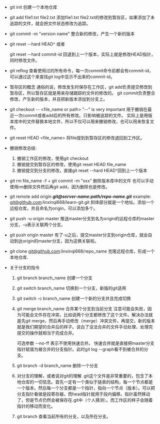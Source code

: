 - git init
  创建一个本地仓库

- git add file1.txt file2.txt
  添加file1.txt file2.txt的修改到暂存区，如果添加了未追踪的文件，就会把文件状态修改为追踪。

- git commit -m "version name"
  整合新的修改，产生一个新的版本

- git reset --hard HEAD^ 或者

  git reset --hard commit-id
  回退到上一个版本，实际上就是修改HEAD指针，同时修改文件。

- git reflog
  查看使用过的所有命令，每一次commit命令前都会有commit-id，可以通过这个来查找git log中显示不出来的commit-id。

- 暂存区的概念
  通俗的说，修改发生时保存在工作区，git add负责提交修改到暂存区，所以暂存区就是用来存储跟踪的文件的修改的。 git commit负责整合修改，产生新的版本，并且把新版本添加到分支上。

- git checkout -- <file_name or path>
  "--" is very important
  用于撤销在最近一次commit或者add后的所有修改。只影响被追踪的文件。
  实际上是用版本库中的文件替换本地文件，所以不仅可以用来撤销修改，也可以用来恢复文件。

- git reset HEAD <file_name>
  将file提到到暂存区的修改退回到工作区。

- 撤销修改总结:
  1. 撤销工作区的修改，使用git checkout
  2. 撤销提交到暂存区的修改，使用git reset HEAD file_name
  3. 撤销提交到分支的修改，直接git reset --hard HEAD^回到上一个版本

- git rm file_name -f + git commit -m "xxx"
  删除版本库中的文件
  也可以手动使用rm删除文件然后再git add，因为删除也是修改。

- git remote add origin ***git@server-name:path/repo-name.git***
  example: git@github.com:linxinqi668/learn-git.git
  斜体部分就是一个地址。添加一个远程仓库，并且命名为origin，可以添加多个。

- git push -u origin master
  推送master分支到名为origin的远程仓库的master分支，-u表示关联两个分支。

- git push origin master
  有了-u之后，提交master分支到origin仓库，就会自动到达origin的master分支，因为这俩关联啦。

- git clone git@github.com:linxinqi668/repo_name
  克隆远程仓库，形成一个本地仓库.

- 关于分支的指令
  1. git branch branch_name
     创建一个分支
  2. git switch branch_name
     切换到一个分支，新版的git适用
  3. git switch -c branch_name
     创建一个新的分支并且完成切换
  4. git merge branch_name
     合并某个分支到当前分支
     注意可能会失败，因为可能会文件存在冲突，比如说两个分支都修改了这个文件。解决办法就是先git merge，然后再手动修改（merge）冲突文件，再提交，新的版本就是我们期望的合并后的样子。说白了没法合并的文件手动处理，处理完提交的操作就相当于完成合并。
     
     
     可选参数 --no-ff 表示不使用快速合并。
     快速合并就是直接把master分支指针赋值为被合并的分支指针。此时git log --graph看不到被合并的分支。
  5. git branch -d branch_name
     删除一个分支
  6. 对分支的理解，或者说对git的理解
     .git这个文件是非常重要的，包含了本地仓库的一切信息。首先一定有一个类似于链表的结构，每一个节点都是一个版本。然后每一个分支都是一个指针，指向一个节点（版本）。可以把分支指针看做是段寄存器，而head指针就用于段内偏移。指针虽然移动了，但是节点仍然会被保存在.git中（个人猜测）。而工作区的样子会随着指针的移动而变化。
  7. git branch
     查看当前所有的分支，以及所在分支。

